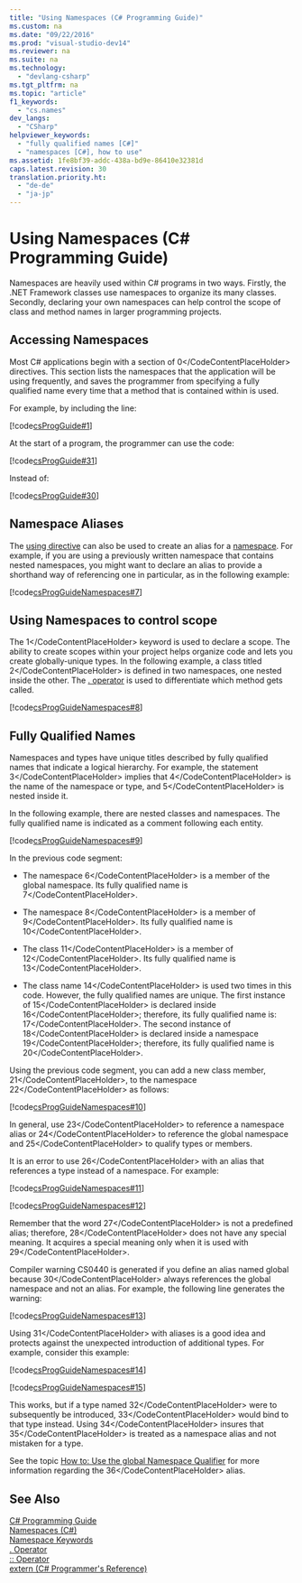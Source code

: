 ```yaml
---
title: "Using Namespaces (C# Programming Guide)"
ms.custom: na
ms.date: "09/22/2016"
ms.prod: "visual-studio-dev14"
ms.reviewer: na
ms.suite: na
ms.technology: 
  - "devlang-csharp"
ms.tgt_pltfrm: na
ms.topic: "article"
f1_keywords: 
  - "cs.names"
dev_langs: 
  - "CSharp"
helpviewer_keywords: 
  - "fully qualified names [C#]"
  - "namespaces [C#], how to use"
ms.assetid: 1fe8bf39-addc-438a-bd9e-86410e32381d
caps.latest.revision: 30
translation.priority.ht: 
  - "de-de"
  - "ja-jp"
---
```

# Using Namespaces (C# Programming Guide)
Namespaces are heavily used within C# programs in two ways. Firstly, the .NET Framework classes use namespaces to organize its many classes. Secondly, declaring your own namespaces can help control the scope of class and method names in larger programming projects.  
  
## Accessing Namespaces  
 Most C# applications begin with a section of <CodeContentPlaceHolder>0\</CodeContentPlaceHolder> directives. This section lists the namespaces that the application will be using frequently, and saves the programmer from specifying a fully qualified name every time that a method that is contained within is used.  
  
 For example, by including the line:  
  
 [!code[csProgGuide#1](../vs140/codesnippet/CSharp/using-namespaces--csharp-programming-guide-_1.cs)]  
  
 At the start of a program, the programmer can use the code:  
  
 [!code[csProgGuide#31](../vs140/codesnippet/CSharp/using-namespaces--csharp-programming-guide-_2.cs)]  
  
 Instead of:  
  
 [!code[csProgGuide#30](../vs140/codesnippet/CSharp/using-namespaces--csharp-programming-guide-_3.cs)]  
  
## Namespace Aliases  
 The [using directive](../vs140/using-directive--csharp-reference-.md) can also be used to create an alias for a [namespace](../vs140/namespace--csharp-reference-.md). For example, if you are using a previously written namespace that contains nested namespaces, you might want to declare an alias to provide a shorthand way of referencing one in particular, as in the following example:  
  
 [!code[csProgGuideNamespaces#7](../vs140/codesnippet/CSharp/using-namespaces--csharp-programming-guide-_4.cs)]  
  
## Using Namespaces to control scope  
 The <CodeContentPlaceHolder>1\</CodeContentPlaceHolder> keyword is used to declare a scope. The ability to create scopes within your project helps organize code and lets you create globally-unique types. In the following example, a class titled <CodeContentPlaceHolder>2\</CodeContentPlaceHolder> is defined in two namespaces, one nested inside the other. The [. operator](../vs140/.-operator--csharp-reference-.md) is used to differentiate which method gets called.  
  
 [!code[csProgGuideNamespaces#8](../vs140/codesnippet/CSharp/using-namespaces--csharp-programming-guide-_5.cs)]  
  
## Fully Qualified Names  
 Namespaces and types have unique titles described by fully qualified names that indicate a logical hierarchy. For example, the statement <CodeContentPlaceHolder>3\</CodeContentPlaceHolder> implies that <CodeContentPlaceHolder>4\</CodeContentPlaceHolder> is the name of the namespace or type, and <CodeContentPlaceHolder>5\</CodeContentPlaceHolder> is nested inside it.  
  
 In the following example, there are nested classes and namespaces. The fully qualified name is indicated as a comment following each entity.  
  
 [!code[csProgGuideNamespaces#9](../vs140/codesnippet/CSharp/using-namespaces--csharp-programming-guide-_6.cs)]  
  
 In the previous code segment:  
  
-   The namespace <CodeContentPlaceHolder>6\</CodeContentPlaceHolder> is a member of the global namespace. Its fully qualified name is <CodeContentPlaceHolder>7\</CodeContentPlaceHolder>.  
  
-   The namespace <CodeContentPlaceHolder>8\</CodeContentPlaceHolder> is a member of <CodeContentPlaceHolder>9\</CodeContentPlaceHolder>. Its fully qualified name is <CodeContentPlaceHolder>10\</CodeContentPlaceHolder>.  
  
-   The class <CodeContentPlaceHolder>11\</CodeContentPlaceHolder> is a member of <CodeContentPlaceHolder>12\</CodeContentPlaceHolder>. Its fully qualified name is <CodeContentPlaceHolder>13\</CodeContentPlaceHolder>.  
  
-   The class name <CodeContentPlaceHolder>14\</CodeContentPlaceHolder> is used two times in this code. However, the fully qualified names are unique. The first instance of <CodeContentPlaceHolder>15\</CodeContentPlaceHolder> is declared inside <CodeContentPlaceHolder>16\</CodeContentPlaceHolder>; therefore, its fully qualified name is: <CodeContentPlaceHolder>17\</CodeContentPlaceHolder>. The second instance of <CodeContentPlaceHolder>18\</CodeContentPlaceHolder> is declared inside a namespace <CodeContentPlaceHolder>19\</CodeContentPlaceHolder>; therefore, its fully qualified name is <CodeContentPlaceHolder>20\</CodeContentPlaceHolder>.  
  
 Using the previous code segment, you can add a new class member, <CodeContentPlaceHolder>21\</CodeContentPlaceHolder>, to the namespace <CodeContentPlaceHolder>22\</CodeContentPlaceHolder> as follows:  
  
 [!code[csProgGuideNamespaces#10](../vs140/codesnippet/CSharp/using-namespaces--csharp-programming-guide-_7.cs)]  
  
 In general, use <CodeContentPlaceHolder>23\</CodeContentPlaceHolder> to reference a namespace alias or <CodeContentPlaceHolder>24\</CodeContentPlaceHolder> to reference the global namespace and <CodeContentPlaceHolder>25\</CodeContentPlaceHolder> to qualify types or members.  
  
 It is an error to use <CodeContentPlaceHolder>26\</CodeContentPlaceHolder> with an alias that references a type instead of a namespace. For example:  
  
 [!code[csProgGuideNamespaces#11](../vs140/codesnippet/CSharp/using-namespaces--csharp-programming-guide-_8.cs)]  
  
 [!code[csProgGuideNamespaces#12](../vs140/codesnippet/CSharp/using-namespaces--csharp-programming-guide-_9.cs)]  
  
 Remember that the word <CodeContentPlaceHolder>27\</CodeContentPlaceHolder> is not a predefined alias; therefore, <CodeContentPlaceHolder>28\</CodeContentPlaceHolder> does not have any special meaning. It acquires a special meaning only when it is used with <CodeContentPlaceHolder>29\</CodeContentPlaceHolder>.  
  
 Compiler warning CS0440 is generated if you define an alias named global because <CodeContentPlaceHolder>30\</CodeContentPlaceHolder> always references the global namespace and not an alias. For example, the following line generates the warning:  
  
 [!code[csProgGuideNamespaces#13](../vs140/codesnippet/CSharp/using-namespaces--csharp-programming-guide-_10.cs)]  
  
 Using <CodeContentPlaceHolder>31\</CodeContentPlaceHolder> with aliases is a good idea and protects against the unexpected introduction of additional types. For example, consider this example:  
  
 [!code[csProgGuideNamespaces#14](../vs140/codesnippet/CSharp/using-namespaces--csharp-programming-guide-_11.cs)]  
  
 [!code[csProgGuideNamespaces#15](../vs140/codesnippet/CSharp/using-namespaces--csharp-programming-guide-_12.cs)]  
  
 This works, but if a type named <CodeContentPlaceHolder>32\</CodeContentPlaceHolder> were to subsequently be introduced, <CodeContentPlaceHolder>33\</CodeContentPlaceHolder> would bind to that type instead. Using <CodeContentPlaceHolder>34\</CodeContentPlaceHolder> insures that <CodeContentPlaceHolder>35\</CodeContentPlaceHolder> is treated as a namespace alias and not mistaken for a type.  
  
 See the topic [How to: Use the global Namespace Qualifier](../vs140/how-to--use-the-global-namespace-alias--csharp-programming-guide-.md) for more information regarding the <CodeContentPlaceHolder>36\</CodeContentPlaceHolder> alias.  
  
## See Also  
 [C# Programming Guide](../vs140/csharp-programming-guide.md)   
 [Namespaces (C#)](../vs140/namespaces--csharp-programming-guide-.md)   
 [Namespace Keywords](../vs140/namespace-keywords--csharp-reference-.md)   
 [. Operator](../vs140/.-operator--csharp-reference-.md)   
 [:: Operator](../vs140/---operator--csharp-reference-.md)   
 [extern (C# Programmer's Reference)](../vs140/extern--csharp-reference-.md)